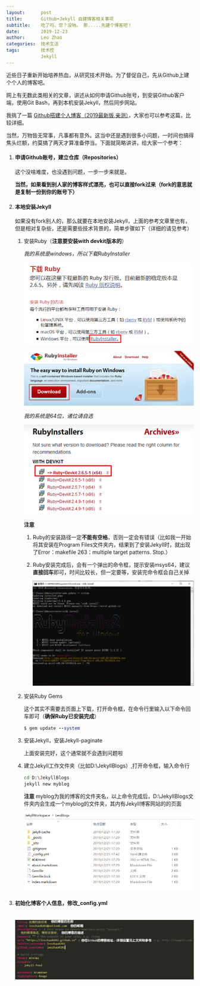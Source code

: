 ```yaml
---
layout:      post                   
title:       Github+Jekyll 自建博客相关事项
subtitle:    吃了吗，您？没呐。 那.....先建个博客吧！
date:        2019-12-23
author:      Leo Zhao 
categories:  技术生活 
tags:        技术控
             Jekyll
---
```


近些日子重新开始培养热血，从研究技术开始。为了督促自己，先从Github上建个个人的博客吧。 

网上有无数此类相关的文章，讲述从如何申请Github账号，到安装Github客户端，使用Git Bash，再到本机安装Jekyll，然后同步网站。

我挑了一篇 [Github搭建个人博客（2019最新版,亲测）](https://blog.csdn.net/xudailong_blog/article/details/78762262/)，大家也可以参考这篇，比较详细。

当然，万物皆无常事，凡事都有意外。这当中还是遇到很多小问题，一时间也搞得焦头烂额，约莫搞了两天才算准备停当。下面就简略讲讲，给大家一个参考：

1. #### 申请Github账号，建立仓库（Repositories）

   这个没啥难度，也没遇到问题，一步一步来就是。

   **当然，如果看到别人家的博客样式漂亮，也可以直接fork过来（fork的意思就是复制一份到你的账号下）**

2. #### 本地安装Jekyll

   如果没有fork别人的，那么就要在本地安装Jekyll，上面的参考文章里也有，但是相对复杂些，还是需要些技术背景的，简单步骤如下（详细的请见参考）

   1. 安装Ruby（**注意要安装with devkit版本的**）

      *我的系统是windows，所以下载RubyInstaller*

      ![ruby下载1](https://github.com/leozhao0202/leozhao0202.github.io/blob/master/_images/20191223_ruby%E4%B8%8B%E8%BD%BD1.PNG?raw=true)

      ![ruby下载2](https://github.com/leozhao0202/leozhao0202.github.io/blob/master/_images/20191223_ruby%E4%B8%8B%E8%BD%BD2.PNG?raw=true)

      *我的系统是64位，诸位请自选*

      ![ruby下载3](https://github.com/leozhao0202/leozhao0202.github.io/blob/master/_images/20191223_ruby%E4%B8%8B%E8%BD%BD3.PNG?raw=true)

      **注意**

      1. Ruby的安装路径一定**不能有空格**，否则一定会有错误（比如我一开始将其安装在Program Files文件夹内，结果到了安装Jekyll时，就出现了Error：makefile 263：multiple target patterns. Stop.）

      2. Ruby安装完成后，会有一个弹出的命令框，提示安装msys64，建议**直接回车**即可，时间比较长，但一定要等，安装完命令框会自己关掉

         ![20191223_installMSYS2](https://github.com/leozhao0202/leozhao0202.github.io/blob/master/_images/20191223_installMSYS2.PNG?raw=true)

   2. 安装Ruby Gems

      这个其实不需要去页面上下载，打开命令框，在命令行里输入以下命令回车即可（**确保Ruby已安装完成**）

      ```Ruby
      $ gem update --system
      ```

   3. 安装Jekyll，安装Jekyll-paginate

      上面安装完好，这个通常就不会遇到问题啦

   4. 建立Jekyll工作文件夹（比如D:\JekyllBlogs）,打开命令框，输入命令行

      ```Bash
      cd D:\JekyllBlogs
      jekyll new myblog
      ```

      **注意** myblog为我的博客的文件夹名，以上命令完成后，D:\JekyllBlogs文件夹内会生成一个myblog的文件夹，其内有Jekyll博客网站的的页面

      ![20131223_JekyllBlog](https://github.com/leozhao0202/leozhao0202.github.io/blob/master/_images/20131223_JekyllBlog.PNG?raw=true)

3. #### 初始化博客个人信息，修改_config.yml

   ​		![20191223_config](https://github.com/leozhao0202/leozhao0202.github.io/blob/master/_images/20191223_config.PNG?raw=true)



